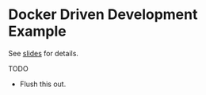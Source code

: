 # Docker Driven Development Example

See [slides](http://softpixel.com/~mradcliffe/#!/articles/2018/10/docker-driven-development) for details.

TODO

* Flush this out.
